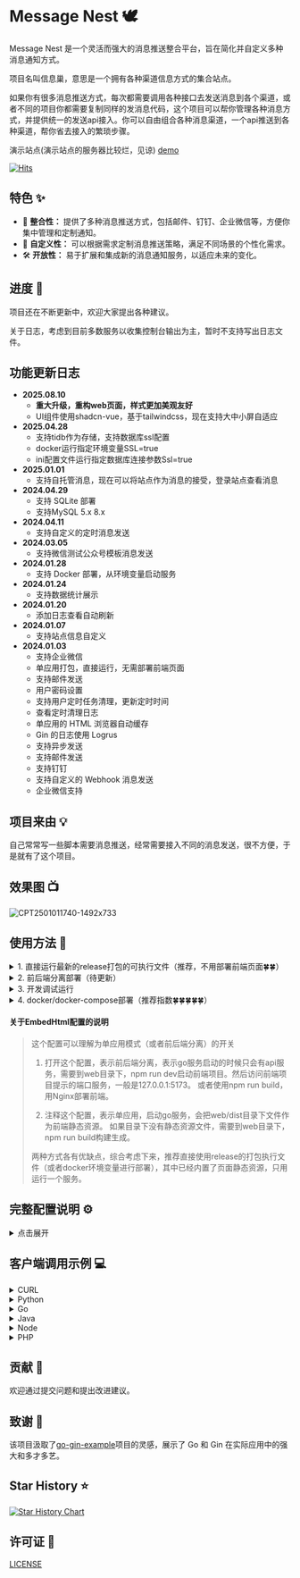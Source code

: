 # Message Nest 🕊️

Message Nest 是一个灵活而强大的消息推送整合平台，旨在简化并自定义多种消息通知方式。

项目名叫信息巢，意思是一个拥有各种渠道信息方式的集合站点。

如果你有很多消息推送方式，每次都需要调用各种接口去发送消息到各个渠道，或者不同的项目你都需要复制同样的发消息代码，这个项目可以帮你管理各种消息方式，并提供统一的发送api接入。你可以自由组合各种消息渠道，一个api推送到各种渠道，帮你省去接入的繁琐步骤。

演示站点(演示站点的服务器比较烂，见谅) [demo](https://message-nest-demo-site.qwapi.eu.org/)

[![Hits](https://hits.sh/github.com/engigu/Message-Push-Nest.svg?view=today-total)](https://hits.sh/github.com/engigu/Message-Push-Nest/)

## 特色 ✨

- 🔄 **整合性：** 提供了多种消息推送方式，包括邮件、钉钉、企业微信等，方便你集中管理和定制通知。
- 🎨 **自定义性：** 可以根据需求定制消息推送策略，满足不同场景的个性化需求。
- 🛠 **开放性：** 易于扩展和集成新的消息通知服务，以适应未来的变化。

## 进度 🔨

项目还在不断更新中，欢迎大家提出各种建议。

关于日志，考虑到目前多数服务以收集控制台输出为主，暂时不支持写出日志文件。

## 功能更新日志
- **2025.08.10**
  - **重大升级，重构web页面，样式更加美观友好**
  - UI组件使用shadcn-vue，基于tailwindcss，现在支持大中小屏自适应
- **2025.04.28**
    - 支持tidb作为存储，支持数据库ssl配置
    - docker运行指定环境变量SSL=true
    - ini配置文件运行指定数据库连接参数Ssl=true
- **2025.01.01**
  - 支持自托管消息，现在可以将站点作为消息的接受，登录站点查看消息
- **2024.04.29**
    - 支持 SQLite 部署
    - 支持MySQL 5.x  8.x
- **2024.04.11**
    - 支持自定义的定时消息发送
- **2024.03.05**
    - 支持微信测试公众号模板消息发送
- **2024.01.28**
    - 支持 Docker 部署，从环境变量启动服务
- **2024.01.24**
    - 支持数据统计展示
- **2024.01.20**
    - 添加日志查看自动刷新
- **2024.01.07**
    - 支持站点信息自定义
- **2024.01.03**
    - 支持企业微信
    - 单应用打包，直接运行，无需部署前端页面
    - 支持邮件发送
    - 用户密码设置
    - 支持用户定时任务清理，更新定时时间
    - 查看定时清理日志
    - 单应用的 HTML 浏览器自动缓存
    - Gin 的日志使用 Logrus
    - 支持异步发送
    - 支持邮件发送
    - 支持钉钉
    - 支持自定义的 Webhook 消息发送
    - 企业微信支持
  
## 项目来由 💡

自己常常写一些脚本需要消息推送，经常需要接入不同的消息发送，很不方便，于是就有了这个项目。

## 效果图 📺

![CPT2501011740-1492x733](https://raw.githubusercontent.com/engigu/resources/refs/heads/images/CPT2508101507-1460x745.gif)


## 使用方法 🚀

<details>
  <summary>1. 直接运行最新的release打包的可执行文件（推荐，不用部署前端页面🍀🍀）</summary>

1. 下载最新的系统版本对应的release， 解压
2. 新建一个数据库
3. 重命名conf/app.example.ini为conf/app.ini
4. 修改app.ini对应的配置
5. 将配置中`EmbedHtml = disable`, 进行注释，以单应用方式运行，完整配置参考如下：

```ini
[app]
JwtSecret = message-nest
LogLevel = INFO

[server]
RunMode = release
HttpPort = 8000
ReadTimeout = 60
WriteTimeout = 60
; 注释EmbedHtml，启用单应用模式
; EmbedHtml = disable

[database]
; 关闭SQL打印
; SqlDebug = enable

; Type = sqlite
Type = mysql
User = root
Password = Aa123456
Host = vm.server
Port = 3308
Name = yourDbName
TablePrefix = message_

```

6. 启动项目会自动创建表和账号

```shell
# INFO日志级别启动回出现如下日志

[2024-01-13 13:40:09.075]  INFO [migrate.go:70 Setup] [Init Data]: Migrate table: message_auth
[2024-01-13 13:40:11.778]  INFO [migrate.go:70 Setup] [Init Data]: Migrate table: message_send_tasks
[2024-01-13 13:40:16.518]  INFO [migrate.go:70 Setup] [Init Data]: Migrate table: message_send_ways
[2024-01-13 13:40:23.300]  INFO [migrate.go:70 Setup] [Init Data]: Migrate table: message_send_tasks_logs
[2024-01-13 13:40:28.715]  INFO [migrate.go:70 Setup] [Init Data]: Migrate table: message_send_tasks_ins
[2024-01-13 13:40:39.538]  INFO [migrate.go:70 Setup] [Init Data]: Migrate table: message_settings
[2024-01-13 13:40:46.299]  INFO [migrate.go:74 Setup] [Init Data]: Init Account data...
[2024-01-13 13:40:46.751]  INFO [migrate.go:77 Setup] [Init Data]: All table data init done.

```

7. 启动项目，访问8000端口，初始账号为admin，密码为123456

</details>


<details>
  <summary>2. 前后端分离部署（待更新）</summary>
</details>


[//]: # (1. 前端项目构建)

[//]: # (```shell)

[//]: # (cd web && npm i && npm run build)

[//]: # (```)

[//]: # (2. 配置配置文件，参考上面，需要注意将配置中`EmbedHtml = disable`取消注释)

[//]: # (3. 启动go服务)

[//]: # (```shell)

[//]: # (go mod tidy)

[//]: # (CGO_ENABLED=0 go build -o Message-Nest)

[//]: # (./Message-Nest)

[//]: # (```)

[//]: # (4. 配置Nginx，将静态文件)

[//]: # (5. 配置Nginx，将后端接口转发)

<details>
  <summary> 3. 开发调试运行</summary>

1. 重命名conf/app.example.ini为conf/app.ini， 关键配置如下

```ini
[app]
JwtSecret = message-nest
LogLevel = INFO

[server]
; RunMode务必设置成debug，会自动添加跨域
RunMode = debug
HttpPort = 8000
ReadTimeout = 60
WriteTimeout = 60
; 取消EmbedHtml的注释（启用前后端分离），然后到web目录下面，npm run dev启动前端页面
EmbedHtml = disable

[database]
; 开启SQL打印
SqlDebug = enable

; Type = sqlite
Type = mysql
User = root
Password = Aa123456
Host = vm.server
Port = 3308
Name = yourDbName
TablePrefix = message_

```

2. 运行main.go，服务启动后会运行在8000端口

```shell
go mod tidy
go run main.go
```

3. 启动前端页面，页面启动后会提示访问url，一般是`http://127.0.0.1:5173`

```shell
cd web
npm i
npm run dev
```

4. 访问`http://127.0.0.1:5173`，进行调试开发，接口会自动转发到go服务`http://localhost:8000`

</details>

<details>
  <summary>4. docker/docker-compose部署（推荐指数🍀🍀🍀🍀🍀）</summary>

<details>
  <summary>docker挂载app.ini部署</summary>

1. 新建一个数据库，准备一个conf文件夹
2. 新增conf/app.ini
3. 修改app.ini对应的配置
4. 将配置中`EmbedHtml = disable`, 进行注释，以单应用方式运行，完整配置参考如下：

```ini
[app]
JwtSecret = message-nest
LogLevel = INFO

[server]
RunMode = release
; docker模式下端口配置文件中只能为8000
HttpPort = 8000
ReadTimeout = 60
WriteTimeout = 60
; 注释EmbedHtml，启用单应用模式
; EmbedHtml = disable

[database]
; 关闭SQL打印
; SqlDebug = enable

; Type = sqlite
Type = mysql
User = root
Password = Aa123456
Host = vm.server
Port = 3308
Name = yourDbName
TablePrefix = message_

```

6. 使用命令启动，端口使用`-p`自定义

```shell
# 从 Docker Hub 拉取
docker pull engigu/message-nest:latest

# 或从 GitHub Container Registry (GHCR) 拉取
docker pull ghcr.io/engigu/message-nest:latest

# 测试运行（Docker Hub 镜像）
docker run --rm -ti \
  -p 8000:8000 \
  -v /your/path/conf:/app/conf \
  engigu/message-nest:latest 

# 测试运行（GHCR 镜像）
docker run --rm -ti \
  -p 8000:8000 \
  -v /your/path/conf:/app/conf \
  ghcr.io/engigu/message-nest:latest 
  
# 正式运行（Docker Hub 镜像）
docker run -d \
  -p 8000:8000 \
  -v /your/path/conf:/app/conf \
  engigu/message-nest:latest 

# 正式运行（GHCR 镜像）
docker run -d \
  -p 8000:8000 \
  -v /your/path/conf:/app/conf \
  ghcr.io/engigu/message-nest:latest 
```

7. 启动项目，访问8000端口，初始账号为admin，密码为123456

</details>

<details>
  <summary>docker-compose挂载app.ini部署</summary>

1. 准备app.ini，文件内容如上docker部署
2. 准备docker-compose.yml，内容如下：

```yml
version: "3.7"
services:

  message-nest:
    image: engigu/message-nest:latest
    # 或使用 GHCR 镜像
    # image: ghcr.io/engigu/message-nest:latest
    container_name: message-nest
    restart: always
    volumes:
      - ./conf:/app/conf
    ports:
      - "8000:8000"
```

3. 文件目录结构

```shell
.
├── conf
│   └── app.ini
├── docker-compose.yml

```

4. 启动项目

```shell
# 测试运行
docker-compose up
# 正式运行
docker-compose up -d
```

</details>

<details>
  <summary>docker/docker-compose环境变量部署（推荐指数🍀🍀🍀🍀🍀🍀🍀🍀🍀）</summary>

环境变量介绍

| 变量                 | 说明                                                 | 
|--------------------|----------------------------------------------------|
| JWT_SECRET         | jwt秘钥，可选，默认为message-nest                           |
| LOG_LEVEL          | 日志等级，可选，默认为INFO，DEBUG/INFO/ERROR                   |
| RUN_MODE           | 运行模式，可选，默认release，为debug将自动添加跨域                    |
|                    |                                                    |
| DB_TYPE            | 数据库类型，sqlite/mysql。默认为sqlite,存储路径为conf/database.db |
|                    |                                                    |
| MYSQL_HOST         | mysql-host，DB_TYPE=mysql必填                         |
| MYSQL_PORT         | mysql端口，DB_TYPE=mysql必填                            |
| MYSQL_USER         | mysql用户名，DB_TYPE=mysql必填                           |
| MYSQL_PASSWORD     | mysql数据库密码，DB_TYPE=mysql必填                         |
| MYSQL_DB           | mysql数据库名字，DB_TYPE=mysql必填                         |
| MYSQL_TABLE_PREFIX | mysql数据表前缀，DB_TYPE=mysql必填                         |
| SSL                | 是否开启SSL                                            |
|                    |                                                    |
| SQL_DEBUG          | 是否打印SQL，可选，默认关，设置enable为开启                         |

docker运行

```shell

# 正式运行（mysql）
docker run -d  \
  -p 8000:8000 \
  -e MYSQL_HOST=192.168.64.133  \
  -e MYSQL_PORT=3308 \
  -e MYSQL_USER=root \
  -e MYSQL_PASSWORD=Aa123456 \
  -e MYSQL_DB=test_11 \
  -e MYSQL_TABLE_PREFIX=message_ \
  --name message-nest  \
  engigu/message-nest:latest 

# 或使用 GHCR 镜像（mysql）
docker run -d  \
  -p 8000:8000 \
  -e MYSQL_HOST=192.168.64.133  \
  -e MYSQL_PORT=3308 \
  -e MYSQL_USER=root \
  -e MYSQL_PASSWORD=Aa123456 \
  -e MYSQL_DB=test_11 \
  -e MYSQL_TABLE_PREFIX=message_ \
  --name message-nest  \
  ghcr.io/engigu/message-nest:latest 

# 正式运行（sqlite）
docker run -d  \
  -p 8000:8000 \
  -v you/path/database.db=conf/database.db  \
  --name message-nest  \
  engigu/message-nest:latest 

# 或使用 GHCR 镜像（sqlite）
docker run -d  \
  -p 8000:8000 \
  -v you/path/database.db=conf/database.db  \
  --name message-nest  \
  ghcr.io/engigu/message-nest:latest 
```

docker-compose运行(mysql)

```yml
version: "3.7"
services:

  message-nest:
    image: engigu/message-nest:latest
    # 或使用 GHCR 镜像
    # image: ghcr.io/engigu/message-nest:latest
    container_name: message-nest
    restart: always
    ports:
      - "8000:8000"
    environment:
      - MYSQL_HOST=192.168.64.133
      - MYSQL_PORT=3308
      - MYSQL_USER=root
      - MYSQL_PASSWORD=Aa123456
      - MYSQL_DB=test_11
      - MYSQL_TABLE_PREFIX=message_
```

docker-compose运行(sqlite)

```yml
version: "3.7"
services:

  message-nest:
    image: engigu/message-nest:latest
    # 或使用 GHCR 镜像
    # image: ghcr.io/engigu/message-nest:latest
    container_name: message-nest
    restart: always
    ports:
      - "8000:8000"
    volumes:
      - you/path/database.db:conf/database.db
```

```shell
# 正式运行
docker-compose -up -d
```

</details>

</details>

#### 关于EmbedHtml配置的说明

> 这个配置可以理解为单应用模式（或者前后端分离）的开关
>  1. 打开这个配置，表示前后端分离，表示go服务启动的时候只会有api服务，需要到web目录下，npm run
      dev启动前端项目。然后访问前端项目提示的端口服务，一般是127.0.0.1:5173。
      或者使用npm run build，用Nginx部署前端。
>
>  2. 注释这个配置，表示单应用，启动go服务，会把web/dist目录下文件作为前端静态资源。
     如果目录下没有静态资源文件，需要到web目录下，npm run build构建生成。
>
> 两种方式各有优缺点，综合考虑下来，推荐直接使用release的打包执行文件（或者docker环境变量进行部署），其中已经内置了页面静态资源，只用运行一个服务。

## 完整配置说明 ⚙️

<details>
  <summary>点击展开</summary>

```ini
[app]
JwtSecret = message-nest
; 暂时无用
RuntimeRootPath = runtime/
LogLevel = INFO

[server]
; debug or release
; debug模式下会自动添加跨域headers
RunMode = release
HttpPort = 8000
ReadTimeout = 60
WriteTimeout = 60
; use embed html static file
; 是否使用embed打包的静态资源
; 如果运行release打包后的应用，请注释这个设置。
; 如果取消这个注释，只会单独运行api服务，前端页面需要到web目录手动npm run dev, 运行前端服务
; EmbedHtml = disable   

[database]
; 配置使用什么数据库，支持：mysql、sqlite、tidb
Type = mysql
User = root
Password = password
Host = 123.1.1.1
Name = db_name
Port = 3306
; -- 其他配置
; 表前缀
TablePrefix = message_
; -- 是否打开sql打印
; SqlDebug = enable
; 数据库连接是否开启ssl, value: [false | true]
Ssl = true

```

</details>

## 客户端调用示例 💻️

<details>
  <summary>CURL</summary>

```shell
curl -X POST --location 'http://127.0.0.1:5173/api/v1/message/send' \
        --header 'Content-Type: application/json' \
        --data '{
    "task_id": "T-JiXpO8EO7u",
    "title": "message title",
    "text": "Hello World!"
}'
```
</details>

<details>
  <summary>Python</summary>

```python
import requests

headers = {
    'Content-Type': 'application/json',
}
json_data = {
    "task_id": "T-JiXpO8EO7u",
    "title": "message title",
    "text": "Hello World!"
}
response = requests.post('http://127.0.0.1:5173/api/v1/message/send', headers=headers, json=json_data)

print("response:", response.json())

```
</details>

<details>
  <summary>Go</summary>

```golang
package main

import (
	"fmt"
	"io"
	"log"
	"net/http"
	"strings"
)

func main() {
	client := &http.Client{}
	var data = strings.NewReader(`{
    "task_id": "T-JiXpO8EO7u",
    "title": "message title",
    "text": "Hello World!"
}`)
	req, err := http.NewRequest("POST", "http://127.0.0.1:5173/api/v1/message/send", data)
	if err != nil {
		log.Fatal(err)
	}
	req.Header.Set("Content-Type", "application/json")
	resp, err := client.Do(req)
	if err != nil {
		log.Fatal(err)
	}
	defer resp.Body.Close()
	bodyText, err := io.ReadAll(resp.Body)
	if err != nil {
		log.Fatal(err)
	}
	fmt.Printf("%s\n", bodyText)
}

```
</details>

<details>
  <summary>Java</summary>

```java
import java.io.IOException;
import java.net.URI;
import java.net.http.HttpClient;
import java.net.http.HttpRequest;
import java.net.http.HttpRequest.BodyPublishers;
import java.net.http.HttpResponse;

HttpClient client = HttpClient.newBuilder()
    .followRedirects(HttpClient.Redirect.NORMAL)
    .build();

HttpRequest request = HttpRequest.newBuilder()
    .uri(URI.create("http://127.0.0.1:5173/api/v1/message/send"))
    .POST(BodyPublishers.ofString("{\n    \"task_id\": \"T-JiXpO8EO7u\",\n    \"title\": \"message title\",\n    \"text\": \"Hello World!\"\n}"))
    .setHeader("Content-Type", "application/json")
    .build();

HttpResponse<String> response = client.send(request, HttpResponse.BodyHandlers.ofString());

```
</details>

<details>
  <summary>Node</summary>

```JavaScript
var request = require('request');

var headers = {
    'Content-Type': 'application/json'
};

var dataString = "{\n    \"task_id\": \"T-JiXpO8EO7u\",\n    \"title\": \"message title\",\n    \"text\": \"Hello World!\"\n}";

var options = {
    url: 'http://127.0.0.1:5173/api/v1/message/send',
    method: 'POST',
    headers: headers,
    body: dataString
};

function callback(error, response, body) {
    if (!error && response.statusCode == 200) {
        console.log(body);
    }
}

request(options, callback);
```
</details>

<details>
  <summary>PHP</summary>

```php
<?php
$ch = curl_init();
curl_setopt($ch, CURLOPT_URL, 'http://127.0.0.1:5173/api/v1/message/send');
curl_setopt($ch, CURLOPT_RETURNTRANSFER, true);
curl_setopt($ch, CURLOPT_CUSTOMREQUEST, 'POST');
curl_setopt($ch, CURLOPT_HTTPHEADER, [
    'Content-Type: application/json',
]);
curl_setopt($ch, CURLOPT_POSTFIELDS, "{\n    \"task_id\": \"T-JiXpO8EO7u\",\n    \"title\": \"message title\",\n    \"text\": \"Hello World!\"\n}");
curl_setopt($ch, CURLOPT_FOLLOWLOCATION, true);

$response = curl_exec($ch);

curl_close($ch);
        
```
</details>


## 贡献 🤝

欢迎通过提交问题和提出改进建议。

## 致谢 🙏

该项目汲取了[go-gin-example](https://github.com/eddycjy/go-gin-example)项目的灵感，展示了 Go 和 Gin 在实际应用中的强大和多才多艺。

## Star History ⭐

[![Star History Chart](https://api.star-history.com/svg?repos=engigu/Message-Push-Nest&type=Date)](https://star-history.com/#engigu/Message-Push-Nest&Date)

## 许可证 📝

[LICENSE](LICENSE)

